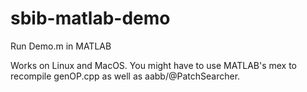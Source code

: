# sbib-matlab-demo

Run Demo.m in MATLAB

Works on Linux and MacOS. You might have to use MATLAB's mex to recompile genOP.cpp as well as aabb/@PatchSearcher.
